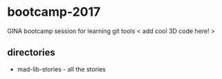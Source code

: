 # bootcamp-2017
GINA bootcamp session for learning git tools
< add cool 3D code here! >

## directories

* mad-lib-stories - all the stories
